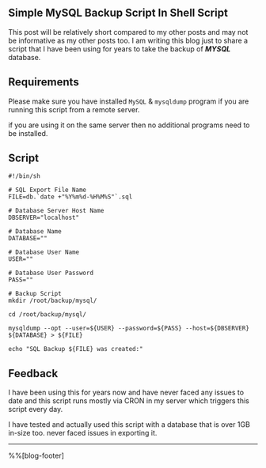 ## Simple MySQL Backup Script In Shell Script

This post will be relatively short compared to my other posts and may not be informative as my other posts too. I am writing this blog just to share a script that I have been using for years to take the backup of ***MYSQL*** database.


## Requirements

Please make sure you have installed `MySQL` & `mysqldump` program if you are running this script from a remote server. 

if you are using it on the same server then no additional programs need to be installed. 


## Script
```shell
#!/bin/sh

# SQL Export File Name
FILE=db.`date +"%Y%m%d-%H%M%S"`.sql

# Database Server Host Name
DBSERVER="localhost"  

# Database Name
DATABASE=""

# Database User Name
USER=""

# Database User Password
PASS=""

# Backup Script
mkdir /root/backup/mysql/

cd /root/backup/mysql/ 

mysqldump --opt --user=${USER} --password=${PASS} --host=${DBSERVER} ${DATABASE} > ${FILE}

echo "SQL Backup ${FILE} was created:"
```

## Feedback

I have been using this for years now and have never faced any issues to date and this script runs mostly via CRON in my server which triggers this script every day.

I have tested and actually used this script with a database that is over 1GB in-size too. never faced issues in exporting it.


---

%%[blog-footer]